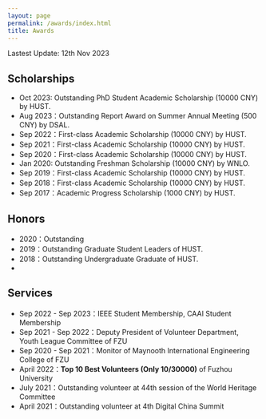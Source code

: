 ```yaml
---
layout: page
permalink: /awards/index.html
title: Awards
---
```


Lastest Update: 12th Nov 2023 

## Scholarships

- Oct 2023: Outstanding PhD Student Academic Scholarship (10000 CNY) by HUST.
- Aug 2023：Outstanding Report Award on Summer Annual Meeting (500 CNY) by DSAL.
- Sep 2022：First-class Academic Scholarship (10000 CNY) by HUST.
- Sep 2021：First-class Academic Scholarship (10000 CNY) by HUST.
- Sep 2020：First-class Academic Scholarship (10000 CNY) by HUST.
- Jan 2020: Outstanding Freshman Scholarship (10000 CNY) by WNLO.
- Sep 2019：First-class Academic Scholarship (10000 CNY) by HUST.
- Sep 2018：First-class Academic Scholarship (10000 CNY) by HUST.
- Sep 2017：Academic Progress Scholarship (1000 CNY) by HUST.


## Honors

- 2020：Outstanding 
- 2019：Outstanding Graduate Student Leaders of HUST.
- 2018：Outstanding Undergraduate Graduate of HUST.
- 


## Services

- Sep 2022 - Sep 2023：IEEE Student Membership, CAAI Student Membership
- Sep 2021 - Sep 2022：Deputy President of Volunteer Department, Youth League Committee of FZU
- Sep 2020 - Sep 2021：Monitor of Maynooth International Engineering College of FZU
- April 2022：**Top 10 Best Volunteers (Only 10/30000)** of Fuzhou University
- July 2021：Outstanding volunteer at 44th session of the World Heritage Committee
- April 2021：Outstanding volunteer at 4th Digital China Summit<br>